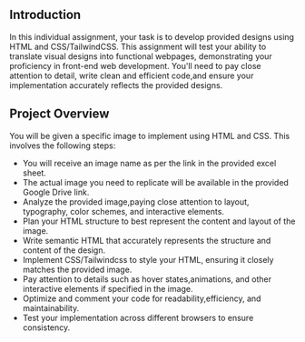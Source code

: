 ## Introduction
In this individual assignment, your task is to develop provided designs using HTML and
CSS/TailwindCSS. This assignment will test your ability to translate visual designs into functional
webpages, demonstrating your proficiency in front-end web development. You'll need to pay close
attention to detail, write clean and efficient code,and ensure your implementation accurately
reflects the provided designs.

##  Project Overview
 You will be given a specific image to implement using HTML and CSS. This involves the following
steps:
*  You will receive an image name as per the link in the provided excel sheet.
*  The actual image you need to replicate will be available in the provided Google Drive link.
* Analyze the provided image,paying close attention to layout, typography, color schemes, and interactive elements.
* Plan your HTML structure to best represent the content and layout of the image.
* Write semantic HTML that accurately represents the structure and content of the design.
* Implement CSS/Tailwindcss to style your HTML, ensuring it closely matches the provided
image.
* Pay attention to details such as hover states,animations, and other interactive elements if
specified in the image.
* Optimize and comment your code for readability,efficiency, and maintainability.
* Test your implementation across different browsers to ensure consistency.

